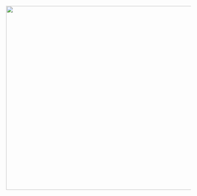 <html>
<head>
  
</head>
<body>

<p align="center">
  <img width="1400" height="500" src="https://ffwallpaper.com/wallup/maze/maze-1.jpg">
</p>

</body>
</html>
